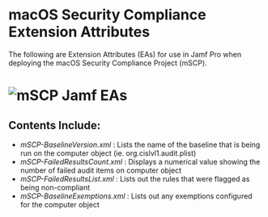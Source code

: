 # macOS Security Compliance Extension Attributes
The following are Extension Attributes (EAs) for use in Jamf Pro when deploying the macOS Security Compliance Project (mSCP).
# ![mSCP Jamf EAs](https://drive.google.com/file/d/1HdhB1QegPiXIYQIWRVAZ-x6nYRFXOM3P)

## Contents Include:
- *mSCP-BaselineVersion.xml* : Lists the name of the baseline that is being run on the computer object (ie. org.cislvl1.audit.plist)
- *mSCP-FailedResultsCount.xml* : Displays a numerical value showing the number of failed audit items on computer object
- *mSCP-FailedResultsList.xml* : Lists out the rules that were flagged as being non-compliant
- *mSCP-BaselineExemptions.xml* : Lists out any exemptions configured for the computer object
